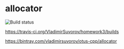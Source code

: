 # allocator
![Build status](https://travis-ci.org/VladimirSuvorov/homework3.svg?branch=master)

https://travis-ci.org/VladimirSuvorov/homework3/builds

https://bintray.com/vladimirsuvorov/otus-cpp/allocator

